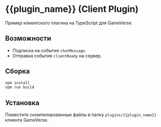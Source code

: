 # {{plugin_name}} (Client Plugin)

Пример клиентского плагина на TypeScript для GameVerse.

## Возможности
* Подписка на событие `chatMessage`.
* Отправка события `clientReady` на сервер.

## Сборка
```bash
npm install
npm run build
```

## Установка
Поместите скомпилированные файлы в папку `plugins/{{plugin_name}}` клиента GameVerse. 